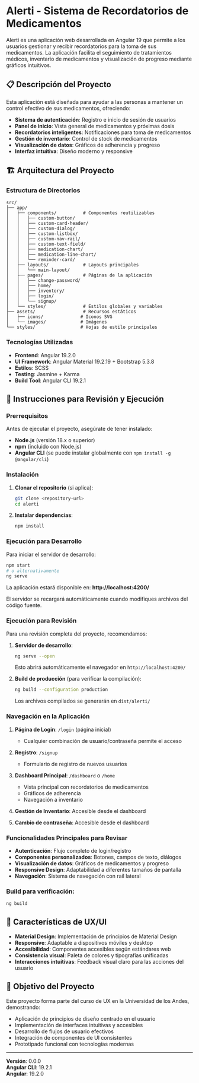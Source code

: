 # Alerti - Sistema de Recordatorios de Medicamentos

Alerti es una aplicación web desarrollada en Angular 19 que permite a los usuarios gestionar y recibir recordatorios para la toma de sus medicamentos. La aplicación facilita el seguimiento de tratamientos médicos, inventario de medicamentos y visualización de progreso mediante gráficos intuitivos.

## 📋 Descripción del Proyecto

Esta aplicación está diseñada para ayudar a las personas a mantener un control efectivo de sus medicamentos, ofreciendo:

- **Sistema de autenticación**: Registro e inicio de sesión de usuarios
- **Panel de inicio**: Vista general de medicamentos y próximas dosis
- **Recordatorios inteligentes**: Notificaciones para toma de medicamentos
- **Gestión de inventario**: Control de stock de medicamentos
- **Visualización de datos**: Gráficos de adherencia y progreso
- **Interfaz intuitiva**: Diseño moderno y responsive

## 🏗️ Arquitectura del Proyecto

### Estructura de Directorios

```
src/
├── app/
│   ├── components/          # Componentes reutilizables
│   │   ├── custom-button/
│   │   ├── custom-card-header/
│   │   ├── custom-dialog/
│   │   ├── custom-listbox/
│   │   ├── custom-nav-rail/
│   │   ├── custom-text-field/
│   │   ├── medication-chart/
│   │   ├── medication-line-chart/
│   │   └── reminder-card/
│   ├── layouts/             # Layouts principales
│   │   └── main-layout/
│   ├── pages/               # Páginas de la aplicación
│   │   ├── change-password/
│   │   ├── home/
│   │   ├── inventory/
│   │   ├── login/
│   │   └── signup/
│   └── styles/              # Estilos globales y variables
├── assets/                  # Recursos estáticos
│   ├── icons/              # Iconos SVG
│   └── images/             # Imágenes
└── styles/                 # Hojas de estilo principales
```

### Tecnologías Utilizadas

- **Frontend**: Angular 19.2.0
- **UI Framework**: Angular Material 19.2.19 + Bootstrap 5.3.8
- **Estilos**: SCSS
- **Testing**: Jasmine + Karma
- **Build Tool**: Angular CLI 19.2.1

## 🚀 Instrucciones para Revisión y Ejecución

### Prerrequisitos

Antes de ejecutar el proyecto, asegúrate de tener instalado:

- **Node.js** (versión 18.x o superior)
- **npm** (incluido con Node.js)
- **Angular CLI** (se puede instalar globalmente con `npm install -g @angular/cli`)

### Instalación

1. **Clonar el repositorio** (si aplica):
   ```bash
   git clone <repository-url>
   cd alerti
   ```

2. **Instalar dependencias**:
   ```bash
   npm install
   ```

### Ejecución para Desarrollo

Para iniciar el servidor de desarrollo:

```bash
npm start
# o alternativamente
ng serve
```

La aplicación estará disponible en: **http://localhost:4200/**

El servidor se recargará automáticamente cuando modifiques archivos del código fuente.

### Ejecución para Revisión

Para una revisión completa del proyecto, recomendamos:

1. **Servidor de desarrollo**:
   ```bash
   ng serve --open
   ```
   Esto abrirá automáticamente el navegador en `http://localhost:4200/`

2. **Build de producción** (para verificar la compilación):
   ```bash
   ng build --configuration production
   ```
   Los archivos compilados se generarán en `dist/alerti/`

### Navegación en la Aplicación

1. **Página de Login**: `/login` (página inicial)
   - Cualquier combinación de usuario/contraseña permite el acceso
   
2. **Registro**: `/signup`
   - Formulario de registro de nuevos usuarios
   
3. **Dashboard Principal**: `/dashboard` o `/home`
   - Vista principal con recordatorios de medicamentos
   - Gráficos de adherencia
   - Navegación a inventario

4. **Gestión de Inventario**: Accesible desde el dashboard

5. **Cambio de contraseña**: Accesible desde el dashboard

### Funcionalidades Principales para Revisar

- **Autenticación**: Flujo completo de login/registro
- **Componentes personalizados**: Botones, campos de texto, diálogos
- **Visualización de datos**: Gráficos de medicamentos y progreso
- **Responsive Design**: Adaptabilidad a diferentes tamaños de pantalla
- **Navegación**: Sistema de navegación con rail lateral


### Build para verificación:
```bash
ng build
```

## 📱 Características de UX/UI

- **Material Design**: Implementación de principios de Material Design
- **Responsive**: Adaptable a dispositivos móviles y desktop
- **Accesibilidad**: Componentes accesibles según estándares web
- **Consistencia visual**: Paleta de colores y tipografías unificadas
- **Interacciones intuitivas**: Feedback visual claro para las acciones del usuario

## 🎯 Objetivo del Proyecto

Este proyecto forma parte del curso de UX en la Universidad de los Andes, demostrando:

- Aplicación de principios de diseño centrado en el usuario
- Implementación de interfaces intuitivas y accesibles
- Desarrollo de flujos de usuario efectivos
- Integración de componentes de UI consistentes
- Prototipado funcional con tecnologías modernas

---

**Versión**: 0.0.0  
**Angular CLI**: 19.2.1  
**Angular**: 19.2.0
